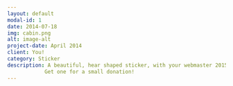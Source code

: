 ```yaml
---
layout: default
modal-id: 1
date: 2014-07-18
img: cabin.png
alt: image-alt
project-date: April 2014
client: You!
category: Sticker
description: A beautiful, hear shaped sticker, with your webmaster 2015!
            Get one for a small donation!
---
```

